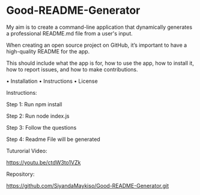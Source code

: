 # Good-README-Generator

My aim is to create a command-line application that dynamically generates a professional README.md file from a user's input.

When creating an open source project on GitHub, it’s important to have a high-quality README for the app.

This should include what the app is for, how to use the app, how to install it, how to report issues, and how to make contributions.

•	Installation
•	Instructions
•	License

Instructions:

Step 1: Run npm install 

Step 2: Run node index.js

Step 3: Follow the questions

Step 4: Readme File will be generated

Tuturorial Video:

https://youtu.be/ctdW3to1VZk

Repository:

https://github.com/SiyandaMaykiso/Good-README-Generator.git



